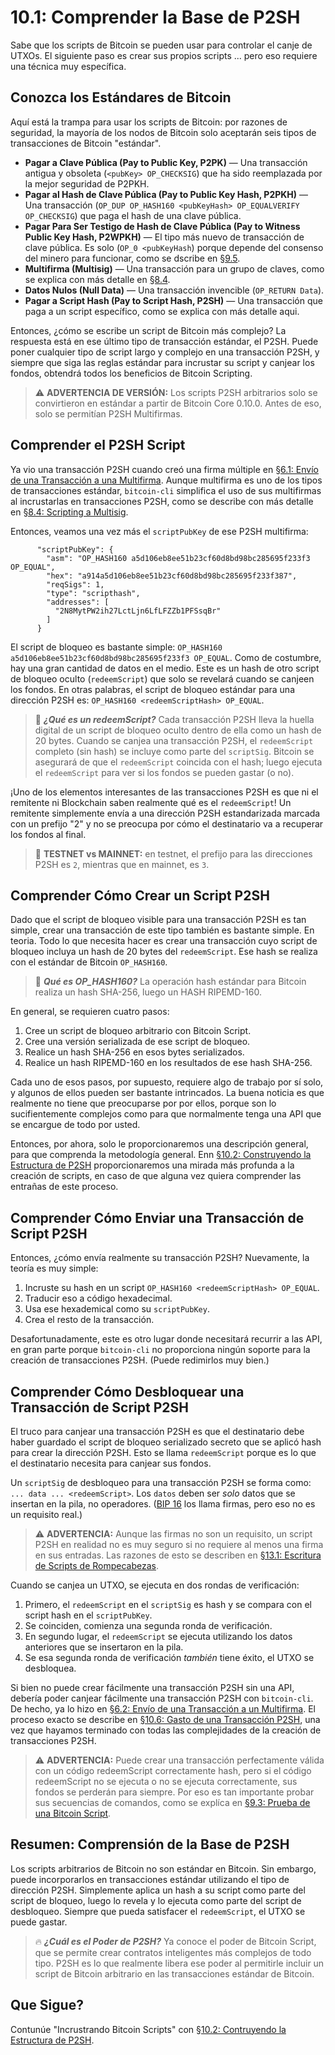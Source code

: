 # 10.1: Comprender la Base de P2SH

Sabe que los scripts de Bitcoin se pueden usar para controlar el canje de UTXOs. El siguiente paso es crear sus propios scripts ... pero eso requiere una técnica muy específica.

## Conozca los Estándares de Bitcoin

Aquí está la trampa para usar los scripts de Bitcoin: por razones de seguridad, la mayoría de los nodos de Bitcoin solo aceptarán seis tipos de transacciones de Bitcoin "estándar".

* __Pagar a Clave Pública (Pay to Public Key, P2PK)__ — Una transacción antigua y obsoleta (`<pubKey> OP_CHECKSIG`) que ha sido reemplazada por la mejor seguridad de P2PKH.
* __Pagar al Hash de Clave Pública (Pay to Public Key Hash, P2PKH)__ — Una transacción (`OP_DUP OP_HASH160 <pubKeyHash> OP_EQUALVERIFY OP_CHECKSIG`) que paga el hash de una clave pública.
* __Pagar Para Ser Testigo de Hash de Clave Pública (Pay to Witness Public Key Hash, P2WPKH)__ — El tipo más nuevo de transacción de clave pública. Es solo (`OP_0 <pubKeyHash`) porque depende del consenso del minero para funcionar, como se dscribe en [§9.5](09_5_Scripting_a_P2WPKH.md).
* __Multifirma (Multisig)__ — Una transacción para un grupo de claves, como se explica con más detalle en [§8.4](08_4_Scripting_a_Multisig.md).
* __Datos Nulos (Null Data)__ — Una transacción invencible (`OP_RETURN Data`).
* __Pagar a Script Hash (Pay to Script Hash, P2SH)__ — Una transacción que paga a un script específico, como se explica con más detalle aqui.

Entonces, ¿cómo se escribe un script de Bitcoin más complejo? La respuesta está en ese último tipo de transacción estándar, el P2SH. Puede poner cualquier tipo de script largo y complejo en una transacción P2SH, y siempre que siga las reglas estándar para incrustar su script y canjear los fondos, obtendrá todos los beneficios de Bitcoin Scripting.

> :warning: **ADVERTENCIA DE VERSIÓN:** Los scripts P2SH arbitrarios solo se convirtieron en estándar a partir de Bitcoin Core 0.10.0. Antes de eso, solo se permitían P2SH Multifirmas.

## Comprender el P2SH Script

Ya vio una transacción P2SH cuando creó una firma múltiple en [§6.1: Envío de una Transacción a una Multifirma](06_1_Sending_a_Transaction_to_a_Multisig.md). Aunque multifirma es uno de los tipos de transacciones estándar, `bitcoin-cli` simplifica el uso de sus multifirmas al incrustarlas en transacciones P2SH, como se describe con más detalle en [§8.4: Scripting a Multisig](08_4_Scripting_a_Multisig.md).

Entonces, veamos una vez más el `scriptPubKey` de ese P2SH multifirma:
```
      "scriptPubKey": {
        "asm": "OP_HASH160 a5d106eb8ee51b23cf60d8bd98bc285695f233f3 OP_EQUAL",
        "hex": "a914a5d106eb8ee51b23cf60d8bd98bc285695f233f387",
        "reqSigs": 1,
        "type": "scripthash",
        "addresses": [
          "2N8MytPW2ih27LctLjn6LfLFZZb1PFSsqBr"
        ]
      }
```
El script de bloqueo es bastante simple: `OP_HASH160 a5d106eb8ee51b23cf60d8bd98bc285695f233f3 OP_EQUAL`. Como de costumbre, hay una gran cantidad de datos en el medio. Este es un hash de otro script de bloqueo oculto (`redeemScript`) que solo se revelará cuando se canjeen los fondos. En otras palabras, el script de bloqueo estándar para una dirección P2SH es: `OP_HASH160 <redeemScriptHash> OP_EQUAL`.

> :book: ***¿Qué es un redeemScript?*** Cada transacción P2SH lleva la huella digital de un script de bloqueo oculto dentro de ella como un hash de 20 bytes. Cuando se canjea una transacción P2SH, el `redeemScript` completo (sin hash) se incluye como parte del `scriptSig`. Bitcoin se asegurará de que el `redeemScript` coincida con el hash; luego ejecuta el `redeemScript` para ver si los fondos se pueden gastar (o no).

 ¡Uno de los elementos interesantes de las transacciones P2SH es que ni el remitente ni Blockchain saben realmente qué es el `redeemScript`! Un remitente simplemente envía a una dirección P2SH estandarizada marcada con un prefijo "2" y no se preocupa por cómo el destinatario va a recuperar los fondos al final.

> :link: **TESTNET vs MAINNET:** en testnet, el prefijo para las direcciones P2SH es `2`, mientras que en mainnet, es `3`.

## Comprender Cómo Crear un Script P2SH

Dado que el script de bloqueo visible para una transacción P2SH es tan simple, crear una transacción de este tipo también es bastante simple. En teoria. Todo lo que necesita hacer es crear una transacción cuyo script de bloqueo incluya un hash de 20 bytes del `redeemScript`. Ese hash se realiza con el estándar de Bitcoin `OP_HASH160`.

> :book: ***Qué es OP_HASH160?*** La operación hash estándar para Bitcoin realiza un hash SHA-256, luego un HASH RIPEMD-160.

En general, se requieren cuatro pasos:

1. Cree un script de bloqueo arbitrario con Bitcoin Script.
2. Cree una versión serializada de ese script de bloqueo.
3. Realice un hash SHA-256 en esos bytes serializados.
4. Realice un hash RIPEMD-160 en los resultados de ese hash SHA-256.

Cada uno de esos pasos, por supuesto, requiere algo de trabajo por sí solo, y algunos de ellos pueden ser bastante intrincados. La buena noticia es que realmente no tiene que preocuparse por por ellos, porque son lo sucifientemente complejos como para que normalmente tenga una API que se encargue de todo por usted. 

Entonces, por ahora, solo le proporcionaremos una descripción general, para que comprenda la metodología general. Enn [§10.2: Construyendo la Estructura de P2SH](10_2_Building_the_Structure_of_P2SH.md) proporcionaremos una mirada más profunda a la creación de scripts, en caso de que alguna vez quiera comprender las entrañas de este proceso.

## Comprender Cómo Enviar una Transacción de Script P2SH

Entonces, ¿cómo envía realmente su transacción P2SH? Nuevamente, la teoría es muy simple:

1. Incruste su hash en un script `OP_HASH160 <redeemScriptHash> OP_EQUAL`.
2. Traducir eso a código hexadecimal.
3. Usa ese hexademical como su `scriptPubKey`. 
4. Crea el resto de la transacción.

Desafortunadamente, este es otro lugar donde necesitará recurrir a las API, en gran parte porque `bitcoin-cli` no proporciona ningún soporte para la creación de transacciones P2SH. (Puede redimirlos muy bien.)

## Comprender Cómo Desbloquear una Transacción de Script P2SH

El truco para canjear una transacción P2SH es que el destinatario debe haber guardado el script de bloqueo serializado secreto que se aplicó hash para crear la dirección P2SH. Esto se llama `redeemScript` porque es lo que el destinatario necesita para canjear sus fondos. 

Un `scriptSig` de desbloqueo para una transacción P2SH se forma como: `... data ... <redeemScript>`. Los `datos` deben ser _solo_ datos que se insertan en la pila, no operadores. ([BIP 16](https://github.com/bitcoin/bips/blob/master/bip-0016.mediawiki) los llama firmas, pero eso no es un requisito real.)

> :warning: **ADVERTENCIA:** Aunque las firmas no son un requisito, un script P2SH en realidad no es muy seguro si no requiere al menos una firma en sus entradas. Las razones de esto se describen en [§13.1: Escritura de Scripts de Rompecabezas](13_1_Writing_Puzzle_Scripts.md).

Cuando se canjea un UTXO, se ejecuta en dos rondas de verificación:

1. Primero, el `redeemScript` en el `scriptSig` es hash y se compara con el script hash en el `scriptPubKey`. 
2. Se coinciden, comienza una segunda ronda de verificación.
3. En segundo lugar, el `redeemScript` se ejecuta utilizando los datos anteriores que se insertaron en la pila. 
4. Se esa segunda ronda de verificación _también_ tiene éxito, el UTXO se desbloquea.

Si bien no puede crear fácilmente una transacción P2SH sin una API, debería poder canjear fácilmente una transacción P2SH con `bitcoin-cli`. De hecho, ya lo hizo en [§6.2: Envío de una Transacción a un Multifirma](06_2_Spending_a_Transaction_to_a_Multisig.md). El proceso exacto se describe en [§10.6: Gasto de una Transacción P2SH](10_6_Spending_a_P2SH_Transaction.md), una vez que hayamos terminado con todas las complejidades de la creación de transacciones P2SH.

> :warning: **ADVERTENCIA:** Puede crear una transacción perfectamente válida con un código redeemScript correctamente hash, pero si el código redeemScript no se ejecuta o no se ejecuta correctamente, sus fondos se perderán para siempre. Por eso es tan importante probar sus secuencias de comandos, como se explíca en [§9.3: Prueba de una Bitcoin Script](09_3_Testing_a_Bitcoin_Script.md).

## Resumen: Comprensión de la Base de P2SH

Los scripts arbitrarios de Bitcoin no son estándar en Bitcoin. Sin embargo, puede incorporarlos en transacciones estándar utilizando el tipo de dirección P2SH. Simplemente aplica un hash a su script como parte del script de bloqueo, luego lo revela y lo ejecuta como parte del script de desbloqueo. Siempre que pueda satisfacer el `redeemScript`, el UTXO se puede gastar. 

> :fire: ***¿Cuál es el Poder de P2SH?*** Ya conoce el poder de Bitcoin Script, que se permite crear contratos inteligentes más complejos de todo tipo. P2SH es lo que realmente libera ese poder al permitirle incluir un script de Bitcoin arbitrario en las transacciones estándar de Bitcoin.

## Que Sigue?

Contunúe "Incrustrando Bitcoin Scripts" con [§10.2: Contruyendo la Estructura de P2SH](10_2_Building_the_Structure_of_P2SH.md).
